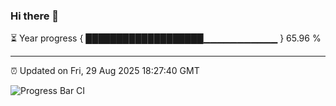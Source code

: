 ### Hi there 👋

⏳ Year progress { ███████████████████▁▁▁▁▁▁▁▁▁▁▁ } 65.96 %

---

⏰ Updated on Fri, 29 Aug 2025 18:27:40 GMT

![Progress Bar CI](https://github.com/liununu/liununu/workflows/Progress%20Bar%20CI/badge.svg)
